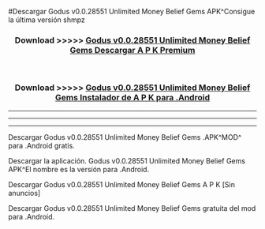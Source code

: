 #Descargar Godus v0.0.28551 Unlimited Money Belief Gems  APK^Consigue la última versión shmpz



<div align="center">
<h3>Download >>>>> <a href="https://es-sites.web.app/?es= Godus v0.0.28551 Unlimited Money Belief Gems ">Godus v0.0.28551 Unlimited Money Belief Gems  Descargar A P K Premium</a></h3><br>

<h3>Download >>>>> <a href="https://es-sites.web.app/?es= Godus v0.0.28551 Unlimited Money Belief Gems ">Godus v0.0.28551 Unlimited Money Belief Gems  Instalador de A P K para .Android</a></h3>
</div>


----------------------------------------------------------

----------------------------------------------------------

----------------------------------------------------------

Descargar Godus v0.0.28551 Unlimited Money Belief Gems  .APK^MOD^ para .Android gratis.

Descargar la aplicación. Godus v0.0.28551 Unlimited Money Belief Gems  APK^El nombre es la versión para .Android.

Descargar Godus v0.0.28551 Unlimited Money Belief Gems  A P K [Sin anuncios]

Descargar Godus v0.0.28551 Unlimited Money Belief Gems  gratuita del mod para .Android.